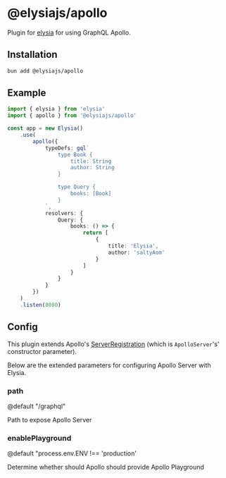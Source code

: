 # @elysiajs/apollo
Plugin for [elysia](https://github.com/elysiajs/elysia) for using GraphQL Apollo.

## Installation
```bash
bun add @elysiajs/apollo
```

## Example
```typescript
import { elysia } from 'elysia'
import { apollo } from '@elysiajs/apollo'

const app = new Elysia()
    .use(
        apollo({
            typeDefs: gql`
                type Book {
                    title: String
                    author: String
                }

                type Query {
                    books: [Book]
                }
            `,
            resolvers: {
                Query: {
                    books: () => {
                        return [
                            {
                                title: 'Elysia',
                                author: 'saltyAom'
                            }
                        ]
                    }
                }
            }
        })
    )
    .listen(8080)
```

## Config
This plugin extends Apollo's [ServerRegistration](https://www.apollographql.com/docs/apollo-server/api/apollo-server/#options) (which is `ApolloServer`'s' constructor parameter).

Below are the extended parameters for configuring Apollo Server with Elysia.
### path
@default "/graphql"

Path to expose Apollo Server

### enablePlayground
@default "process.env.ENV !== 'production'

Determine whether should Apollo should provide Apollo Playground
